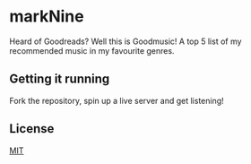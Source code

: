 # markNine

Heard of Goodreads? Well this is Goodmusic! A top 5 list of my recommended music in my favourite genres.

## Getting it running

Fork the repository, spin up a live server and get listening!

## License
[MIT](https://choosealicense.com/licenses/mit/)